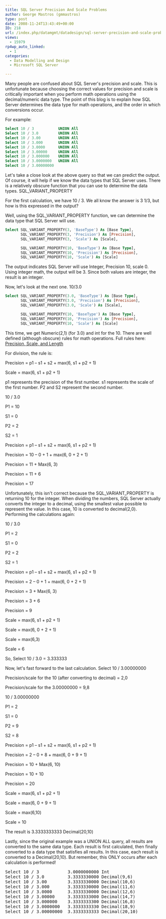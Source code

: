 ```yaml
---
title: SQL Server Precision And Scale Problems
author: George Mastros (gmmastros)
type: post
date: 2008-11-24T13:43:49+00:00
ID: 218
url: /index.php/datamgmt/datadesign/sql-server-precision-and-scale-problems/
views:
  - 15979
rp4wp_auto_linked:
  - 1
categories:
  - Data Modelling and Design
  - Microsoft SQL Server

---
```

Many people are confused about SQL Server's precision and scale. This is unfortunate because choosing the correct values for precision and scale is critically important when you perform math operations using the decimal/numeric data type. The point of this blog is to explain how SQL Server determines the data type for math operations, and the order in which conversions occur.

For example:

```sql
Select 10 / 3           UNION All 
Select 10 / 3.0         UNION All 
Select 10 / 3.00        UNION All 
Select 10 / 3.000       UNION All 
Select 10 / 3.0000      UNION All 
Select 10 / 3.00000     UNION All 
Select 10 / 3.000000    UNION All 
Select 10 / 3.0000000   UNION All 
Select 10 / 3.00000000 
```
Let's take a close look at the above query so that we can predict the output. Of course, it will help if we know the data types that SQL Server uses. There is a relatively obscure function that you can use to determine the data types. SQL\_VARIANT\_PROPERTY

For the first calculation, we have 10 / 3. We all know the answer is 3 1/3, but how is this expressed in the output?

Well, using the SQL\_VARIANT\_PROPERTY function, we can determine the data type that SQL Server will use.

```sql
Select SQL_VARIANT_PROPERTY(3, 'BaseType') As [Base Type], 
       SQL_VARIANT_PROPERTY(3, 'Precision') As [Precision],
       SQL_VARIANT_PROPERTY(3, 'Scale') As [Scale],

       SQL_VARIANT_PROPERTY(10, 'BaseType') As [Base Type], 
       SQL_VARIANT_PROPERTY(10, 'Precision') As [Precision],
       SQL_VARIANT_PROPERTY(10, 'Scale') As [Scale]
```
The output indicates SQL Server will use Integer, Precision 10, scale 0. Using integer math, the output will be 3. Since both values are integer, the result is an integer.

Now, let's look at the next one. 10/3.0

```sql
Select SQL_VARIANT_PROPERTY(3.0, 'BaseType') As [Base Type], 
       SQL_VARIANT_PROPERTY(3.0, 'Precision') As [Precision],
       SQL_VARIANT_PROPERTY(3.0, 'Scale') As [Scale],

       SQL_VARIANT_PROPERTY(10, 'BaseType') As [Base Type], 
       SQL_VARIANT_PROPERTY(10, 'Precision') As [Precision],
       SQL_VARIANT_PROPERTY(10, 'Scale') As [Scale]
```
This time, we get Numeric(2,1) (for 3.0) and int for the 10. There are well defined (although obscure) rules for math operations. Full rules here: [Precision, Scale, and Length][1]

For division, the rule is:

Precision = p1 – s1 + s2 + max(6, s1 + p2 + 1)
  
Scale = max(6, s1 + p2 + 1)

p1 represents the precision of the first number. s1 represents the scale of the first number. P2 and S2 represent the second number.

10 / 3.0
  
P1 = 10
  
S1 = 0
  
P2 = 2
  
S2 = 1

Precision = p1 – s1 + s2 + max(6, s1 + p2 + 1)
  
Precision = 10 – 0 + 1 + max(6, 0 + 2 + 1)
  
Precision = 11 + Max(6, 3)
  
Precision = 11 + 6
  
Precision = 17

Unfortunately, this isn't correct because the SQL\_VARIANT\_PROPERTY is returning 10 for the integer. When dividing the numbers, SQL Server actually converts the integer to a decimal, using the smallest value possible to represent the value. In this case, 10 is converted to decimal(2,0). Performing the calculations again:

10 / 3.0
  
P1 = 2
  
S1 = 0
  
P2 = 2
  
S2 = 1

Precision = p1 – s1 + s2 + max(6, s1 + p2 + 1)
  
Precision = 2 – 0 + 1 + max(6, 0 + 2 + 1)
  
Precision = 3 + Max(6, 3)
  
Precision = 3 + 6
  
Precision = 9

Scale = max(6, s1 + p2 + 1)
  
Scale = max(6, 0 + 2 + 1)
  
Scale = max(6,3)
  
Scale = 6

So, Select 10 / 3.0 = 3.333333

Now, let's fast forward to the last calculation. Select 10 / 3.00000000

Precision/scale for the 10 (after converting to decimal) = 2,0
  
Precision/scale for the 3.00000000 = 9,8

10 / 3.00000000
  
P1 = 2
  
S1 = 0
  
P2 = 9
  
S2 = 8

Precision = p1 – s1 + s2 + max(6, s1 + p2 + 1)
  
Precision = 2 – 0 + 8 + max(6, 0 + 9 + 1)
  
Precision = 10 + Max(6, 10)
  
Precision = 10 + 10
  
Precision = 20

Scale = max(6, s1 + p2 + 1)
  
Scale = max(6, 0 + 9 + 1)
  
Scale = max(6,10)
  
Scale = 10

The result is 3.3333333333 Decimal(20,10)

Lastly, since the original example was a UNION ALL query, all results are converted to the same data type. Each result is first calculated, then finally converted to a data type that satisfies all results. In this case, each result is converted to a Decimal(20,10). But remember, this ONLY occurs after each calculation is performed!

<pre>Select 10 / 3           3.0000000000 Int
Select 10 / 3.0         3.3333330000 Decimal(9,6)
Select 10 / 3.00        3.3333330000 Decimal(10,6)
Select 10 / 3.000       3.3333330000 Decimal(11,6)
Select 10 / 3.0000      3.3333330000 Decimal(12,6)
Select 10 / 3.00000     3.3333333000 Decimal(14,7)
Select 10 / 3.000000    3.3333333300 Decimal(16,8)
Select 10 / 3.0000000   3.3333333330 Decimal(18,9)
Select 10 / 3.00000000  3.3333333333 Decimal(20,10)
</pre>

 [1]: http://msdn.microsoft.com/en-us/library/ms190476.aspx